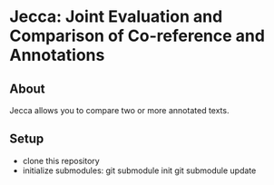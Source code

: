 Jecca: Joint Evaluation and Comparison of Co-reference and Annotations
==============

About
--------------
Jecca allows you to compare two or more annotated texts.

Setup
--------------
- clone this repository
- initialize submodules:
	git submodule init
	git submodule update

